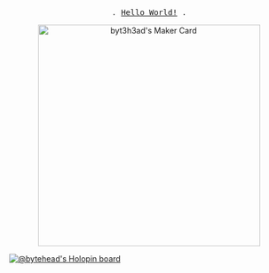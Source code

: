 <p align="center">
  <samp>
    .  <a href="https://gist.github.com/byt3h3ad/fab4e5597f621619a83cdb4728e22a5b">Hello World!</a>  .
    <br />
<!--     <a href="https://peerlist.io/adhiraj">
      <img src="https://peerlist-readme-badge.herokuapp.com/api/adhiraj?style=social" alt="Peerlist" />
    </a> -->
<!--     [![Peerlist](https://peerlist-readme-badge.herokuapp.com/api/adhiraj?style=social)](https://peerlist.io/adhiraj) -->
  </samp>
</p>

<p align="center">
  <a href="https://makers.appwrite.io/byt3h3ad">
    <img width="400" src="https://appwrite.io/cards/makers/byt3h3ad" alt="byt3h3ad's Maker Card" />
  </a>
</p>

[![@bytehead's Holopin board](https://holopin.io/api/user/board?user=bytehead)](https://holopin.io/@bytehead)

<p align="center>
  <img src="https://github-readme-streak-stats.herokuapp.com?user=byt3h3ad&theme=catppuccin-frappe&hide_border=true" />
</p>

<!--
**byteheadLW/byteheadLW** is a ✨ _special_ ✨ repository because its `README.md` (this file) appears on your GitHub profile.

Here are some ideas to get you started:

- 🔭 I’m currently working on ...
- 🌱 I’m currently learning ...
- 👯 I’m looking to collaborate on ...
- 🤔 I’m looking for help with ...
- 💬 Ask me about ...
- 📫 How to reach me: ...
- 😄 Pronouns: ...
- ⚡ Fun fact: ...
-->
